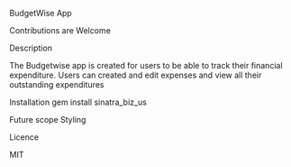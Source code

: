 BudgetWise App
 
Contributions are Welcome

Description

The Budgetwise app is created for users to be able to track their financial expenditure. Users can created and edit expenses and view all their outstanding expenditures


Installation
gem install sinatra_biz_us

Future scope
Styling 

Licence

MIT